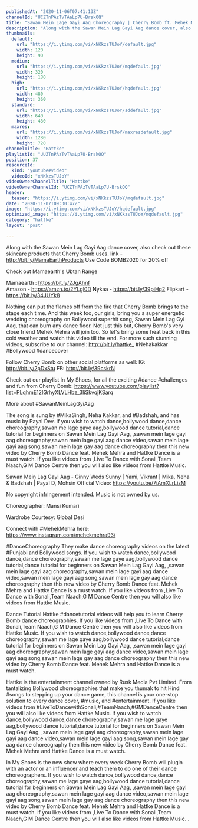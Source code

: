 ```yaml
---
publishedAt: "2020-11-06T07:41:13Z"
channelId: "UCZTnPAzTvTAaLp7U-BrskOQ"
title: "Sawan Mein Lage Gayi Aag Choreography | Cherry Bomb ft. Mehek Mehra | In My Shoes Ep #10​"
description: "Along with the Sawan Mein Lag Gayi Aag dance cover, also check out these skincare products that Cherry Bomb uses. link -http://bit.ly/MamaEarthProducts\nUse Code BOMB2020 for 20% off\n\nCheck out Mamaearth's Ubtan Range\n\nMamaearth :  https://bit.ly/2JgAhnf   \nAmazon - https://amzn.to/2YLgl0D\nNykaa - https://bit.ly/39piHq2\nFlipkart - https://bit.ly/34JUYk8\n\nNothing can put the flames off from the fire that Cherry Bomb brings to the stage each time. And this week too, our girls, bring you a super energetic wedding choreography on Bollywood superhit song, Sawan Mein Lag Gyi Aag, that can burn any dance floor. Not just this but, Cherry Bomb's very close friend Mehek Mehra will join too. So let's bring some heat back in this cold weather and watch this video till the end. For more such stunning videos, subscribe to our channel: http://bit.ly/hattke_\n#Nehakakkar #Bollywood #dancecover\n\nFollow Cherry Bomb on other social platforms as well: \nIG: http://bit.ly/2pDxStu\nFB: http://bit.ly/39cskrN\n\nCheck out our playlist In My Shoes, for all the exciting #dance #challenges and fun from Cherry Bomb: https://www.youtube.com/playlist?list=PLqhmE12IGrhyXLVLHbz_3IiSkvqjKSarq\n\nMore about #SawanMeinLagGyiAag\n\nThe song is sung by #MikaSingh, Neha Kakkar, and #Badshah, and has music by Payal Dev. If you wish to watch dance,bollywood dance,dance choreography,sawan me lage gaye aag,bollywood dance tutorial,dance tutorial for beginners on Sawan Mein Lag Gayi Aag, ,sawan mein lage gayi aag choreography,sawan mein lage gayi aag dance video,sawan mein lage gayi aag song,sawan mein lage gay aag dance choreography then this new video by Cherry Bomb Dance feat. Mehek Mehra and Hattke Dance  is a must watch. If you like videos from ,Live To Dance with Sonali,Team Naach,G M Dance Centre then you will also like videos from Hattke Music.\n\nSawan Mein Lag Gayi Aag - Ginny Weds Sunny | Yami, Vikrant | Mika, Neha & Badshah | Payal D, Mohsin\nOfficial Video: https://youtu.be/7iAmXLrLizM\n\nNo copyright infringement intended. Music is not owned by us.\n\nChoreographer: Mansi Kumari\n\nWardrobe Courtesy: Global Desi\n\nConnect with #MehekMehra here: https://www.instagram.com/mehekmehra93/\n\n#DanceChoreography\nThey make dance choreography videos on the latest #Punjabi and Bollywood songs. If you wish to watch dance,bollywood dance,dance choreography,sawan me lage gaye aag,bollywood dance tutorial,dance tutorial for beginners on Sawan Mein Lag Gayi Aag, ,sawan mein lage gayi aag choreography,sawan mein lage gayi aag dance video,sawan mein lage gayi aag song,sawan mein lage gay aag dance choreography then this new video by Cherry Bomb Dance feat. Mehek Mehra and Hattke Dance  is a must watch. If you like videos from ,Live To Dance with Sonali,Team Naach,G M Dance Centre then you will also like videos from Hattke Music.\n\nDance Tutorial\nHattke #dancetutorial videos will help you to learn Cherry Bomb dance choreographies.  If you like videos from ,Live To Dance with Sonali,Team Naach,G M Dance Centre then you will also like videos from Hattke Music. If you wish to watch dance,bollywood dance,dance choreography,sawan me lage gaye aag,bollywood dance tutorial,dance tutorial for beginners on Sawan Mein Lag Gayi Aag, ,sawan mein lage gayi aag choreography,sawan mein lage gayi aag dance video,sawan mein lage gayi aag song,sawan mein lage gay aag dance choreography then this new video by Cherry Bomb Dance feat. Mehek Mehra and Hattke Dance  is a must watch.\n\nHattke is the entertainment channel owned by Rusk Media Pvt Limited. From tantalizing Bollywood choreographies that make you thumak to hit Hindi #songs to stepping up your dance game, this channel is your one-stop solution to every dance cover, #music, and #entertainment. If you like videos from #LiveToDancewithSonali,#TeamNaach,#GMDanceCentre then you will also like videos from Hattke Music. If you wish to watch dance,bollywood dance,dance choreography,sawan me lage gaye aag,bollywood dance tutorial,dance tutorial for beginners on Sawan Mein Lag Gayi Aag, ,sawan mein lage gayi aag choreography,sawan mein lage gayi aag dance video,sawan mein lage gayi aag song,sawan mein lage gay aag dance choreography then this new video by Cherry Bomb Dance feat. Mehek Mehra and Hattke Dance  is a must watch.\n\nIn My Shoes is the new show where every week Cherry Bomb will plugin with an actor or an influencer and teach them to do one of their dance choreographers. If you wish to watch dance,bollywood dance,dance choreography,sawan me lage gaye aag,bollywood dance tutorial,dance tutorial for beginners on Sawan Mein Lag Gayi Aag, ,sawan mein lage gayi aag choreography,sawan mein lage gayi aag dance video,sawan mein lage gayi aag song,sawan mein lage gay aag dance choreography then this new video by Cherry Bomb Dance feat. Mehek Mehra and Hattke Dance  is a must watch. If you like videos from ,Live To Dance with Sonali,Team Naach,G M Dance Centre then you will also like videos from Hattke Music. ."
thumbnails:
  default:
    url: "https://i.ytimg.com/vi/xNKkzsTUJoY/default.jpg"
    width: 120
    height: 90
  medium:
    url: "https://i.ytimg.com/vi/xNKkzsTUJoY/mqdefault.jpg"
    width: 320
    height: 180
  high:
    url: "https://i.ytimg.com/vi/xNKkzsTUJoY/hqdefault.jpg"
    width: 480
    height: 360
  standard:
    url: "https://i.ytimg.com/vi/xNKkzsTUJoY/sddefault.jpg"
    width: 640
    height: 480
  maxres:
    url: "https://i.ytimg.com/vi/xNKkzsTUJoY/maxresdefault.jpg"
    width: 1280
    height: 720
channelTitle: "Hattke"
playlistId: "UUZTnPAzTvTAaLp7U-BrskOQ"
position: 37
resourceId:
  kind: "youtube#video"
  videoId: "xNKkzsTUJoY"
videoOwnerChannelTitle: "Hattke"
videoOwnerChannelId: "UCZTnPAzTvTAaLp7U-BrskOQ"
header:
  teaser: "https://i.ytimg.com/vi/xNKkzsTUJoY/mqdefault.jpg"
date: "2020-11-07T09:30:47Z"
image: "https://i.ytimg.com/vi/xNKkzsTUJoY/hqdefault.jpg"
optimized_image: "https://i.ytimg.com/vi/xNKkzsTUJoY/mqdefault.jpg"
category: "hattke"
layout: "post"

---
```

Along with the Sawan Mein Lag Gayi Aag dance cover, also check out these skincare products that Cherry Bomb uses. link -http://bit.ly/MamaEarthProducts
Use Code BOMB2020 for 20% off

Check out Mamaearth's Ubtan Range

Mamaearth :  https://bit.ly/2JgAhnf   
Amazon - https://amzn.to/2YLgl0D
Nykaa - https://bit.ly/39piHq2
Flipkart - https://bit.ly/34JUYk8

Nothing can put the flames off from the fire that Cherry Bomb brings to the stage each time. And this week too, our girls, bring you a super energetic wedding choreography on Bollywood superhit song, Sawan Mein Lag Gyi Aag, that can burn any dance floor. Not just this but, Cherry Bomb's very close friend Mehek Mehra will join too. So let's bring some heat back in this cold weather and watch this video till the end. For more such stunning videos, subscribe to our channel: http://bit.ly/hattke_
#Nehakakkar #Bollywood #dancecover

Follow Cherry Bomb on other social platforms as well: 
IG: http://bit.ly/2pDxStu
FB: http://bit.ly/39cskrN

Check out our playlist In My Shoes, for all the exciting #dance #challenges and fun from Cherry Bomb: https://www.youtube.com/playlist?list=PLqhmE12IGrhyXLVLHbz_3IiSkvqjKSarq

More about #SawanMeinLagGyiAag

The song is sung by #MikaSingh, Neha Kakkar, and #Badshah, and has music by Payal Dev. If you wish to watch dance,bollywood dance,dance choreography,sawan me lage gaye aag,bollywood dance tutorial,dance tutorial for beginners on Sawan Mein Lag Gayi Aag, ,sawan mein lage gayi aag choreography,sawan mein lage gayi aag dance video,sawan mein lage gayi aag song,sawan mein lage gay aag dance choreography then this new video by Cherry Bomb Dance feat. Mehek Mehra and Hattke Dance  is a must watch. If you like videos from ,Live To Dance with Sonali,Team Naach,G M Dance Centre then you will also like videos from Hattke Music.

Sawan Mein Lag Gayi Aag - Ginny Weds Sunny | Yami, Vikrant | Mika, Neha & Badshah | Payal D, Mohsin
Official Video: https://youtu.be/7iAmXLrLizM

No copyright infringement intended. Music is not owned by us.

Choreographer: Mansi Kumari

Wardrobe Courtesy: Global Desi

Connect with #MehekMehra here: https://www.instagram.com/mehekmehra93/

#DanceChoreography
They make dance choreography videos on the latest #Punjabi and Bollywood songs. If you wish to watch dance,bollywood dance,dance choreography,sawan me lage gaye aag,bollywood dance tutorial,dance tutorial for beginners on Sawan Mein Lag Gayi Aag, ,sawan mein lage gayi aag choreography,sawan mein lage gayi aag dance video,sawan mein lage gayi aag song,sawan mein lage gay aag dance choreography then this new video by Cherry Bomb Dance feat. Mehek Mehra and Hattke Dance  is a must watch. If you like videos from ,Live To Dance with Sonali,Team Naach,G M Dance Centre then you will also like videos from Hattke Music.

Dance Tutorial
Hattke #dancetutorial videos will help you to learn Cherry Bomb dance choreographies.  If you like videos from ,Live To Dance with Sonali,Team Naach,G M Dance Centre then you will also like videos from Hattke Music. If you wish to watch dance,bollywood dance,dance choreography,sawan me lage gaye aag,bollywood dance tutorial,dance tutorial for beginners on Sawan Mein Lag Gayi Aag, ,sawan mein lage gayi aag choreography,sawan mein lage gayi aag dance video,sawan mein lage gayi aag song,sawan mein lage gay aag dance choreography then this new video by Cherry Bomb Dance feat. Mehek Mehra and Hattke Dance  is a must watch.

Hattke is the entertainment channel owned by Rusk Media Pvt Limited. From tantalizing Bollywood choreographies that make you thumak to hit Hindi #songs to stepping up your dance game, this channel is your one-stop solution to every dance cover, #music, and #entertainment. If you like videos from #LiveToDancewithSonali,#TeamNaach,#GMDanceCentre then you will also like videos from Hattke Music. If you wish to watch dance,bollywood dance,dance choreography,sawan me lage gaye aag,bollywood dance tutorial,dance tutorial for beginners on Sawan Mein Lag Gayi Aag, ,sawan mein lage gayi aag choreography,sawan mein lage gayi aag dance video,sawan mein lage gayi aag song,sawan mein lage gay aag dance choreography then this new video by Cherry Bomb Dance feat. Mehek Mehra and Hattke Dance  is a must watch.

In My Shoes is the new show where every week Cherry Bomb will plugin with an actor or an influencer and teach them to do one of their dance choreographers. If you wish to watch dance,bollywood dance,dance choreography,sawan me lage gaye aag,bollywood dance tutorial,dance tutorial for beginners on Sawan Mein Lag Gayi Aag, ,sawan mein lage gayi aag choreography,sawan mein lage gayi aag dance video,sawan mein lage gayi aag song,sawan mein lage gay aag dance choreography then this new video by Cherry Bomb Dance feat. Mehek Mehra and Hattke Dance  is a must watch. If you like videos from ,Live To Dance with Sonali,Team Naach,G M Dance Centre then you will also like videos from Hattke Music. .